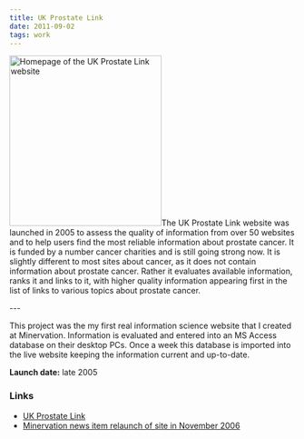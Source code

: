 ```yaml
---
title: UK Prostate Link
date: 2011-09-02
tags: work
---
```

<p><img src="/assets/images/ukpl.png" alt="Homepage of the UK Prostate Link website" width="268" height="300" />The UK Prostate Link website was launched in 2005 to assess the quality of information from over 50 websites and to help users find the most reliable information about prostate cancer. It is funded by a number cancer charities and is still going strong now. It is slightly different to most sites about cancer, as it does not contain information about prostate cancer. Rather it evaluates available information, ranks it and links to it, with higher quality information appearing first in the list of links to various topics about prostate cancer.</p>
---

<p>This project was the my first real information science website that I created at Minervation. Information is evaluated and entered into an MS Access database on their desktop PCs. Once a week this database is imported into the live website keeping the information current and up-to-date.</p>
<p><strong>Launch date:</strong> late 2005</p>
<h3>Links</h3>
<ul>
<li><a href="http://www.prostate-link.org.uk/">UK Prostate Link</a></li>
<li><a href="http://www.minervation.com/major-update-for-uk-prostate-link/">Minervation news item relaunch of site in November 2006</a></li>
</ul>